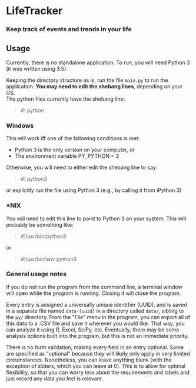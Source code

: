 # LifeTracker
### Keep track of events and trends in your life

## Usage

Currently, there is no standalone application. To run, you will need Python 3 (it was written using 3.5).

Keeping the directory structure as is, run the file `main.py` to run the application. **You may need to edit the shebang lines**, depending on your OS.  
The python files currently have the shebang line:

> \#! python

### Windows
This will work iff one of the following conditions is met:

* Python 3 is the only version on your computer, or
* The environment variable PY_PYTHON = 3

Otherwise, you will need to either edit the shebang line to say:

>  \#! python3

or explicitly run the file using Python 3 (e.g., by calling it from iPython 3)

### \*NIX
You will need to edit this line to point to Python 3 on your system. This will probably be something like:

> \#!/usr/bin/python3

or

> \#!/usr/bin/env python3

### General usage notes

If you do not run the program from the command line, a terminal window will open while the program is running. Closing it will close the program.

Every entry is assigned a universally unique identifier (UUID), and is saved in a separate file named `data-[uuid]` in a directory called `data/`, sibling to the `py/` directory. From the "File" menu in the program, you can export all of this data to a .CSV file and save it wherever you would like. That way, you can analyze it using R, Excel, SciPy, etc. Eventually, there may be some analysis options built into the program, but this is not an immediate priority.

There is no form validation, making every field in an entry optional. Some are specified as "optional" because they will likely only apply in very limited circumstances. Nonetheless, you can leave anything blank (with the exception of sliders, which you can leave at 0). This is to allow for optimal flexibility, so that you can worry less about the requirements and labels and just record any data you feel is relevant.
